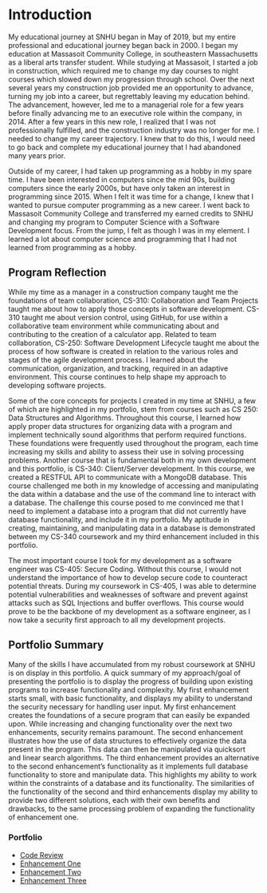 
# Introduction

My educational journey at SNHU began in May of 2019, but my entire professional and educational journey began back in 2000. I began my education at Massasoit Community College, in southeastern Massachusetts as a liberal arts transfer student. While studying at Massasoit, I started a job in construction, which required me to change my day courses to night courses which slowed down my progression through school. Over the next several years my construction job provided me an opportunity to advance, turning my job into a career, but regrettably leaving my education behind. The advancement, however, led me to a managerial role for a few years before finally advancing me to an executive role within the company, in 2014. After a few years in this new role, I realized that I was not professionally fulfilled, and the construction industry was no longer for me. I needed to change my career trajectory. I knew that to do this, I would need to go back and complete my educational journey that I had abandoned many years prior.

Outside of my career, I had taken up programming as a hobby in my spare time. I have been interested in computers since the mid 90s, building computers since the early 2000s, but have only taken an interest in programming since 2015. When I felt it was time for a change, I knew that I wanted to pursue computer programming as a new career. I went back to Massasoit Community College and transferred my earned credits to SNHU and changing my program to Computer Science with a Software Development focus. From the jump, I felt as though I was in my element. I learned a lot about computer science and programming that I had not learned from programming as a hobby. 

## Program Reflection
While my time as a manager in a construction company taught me the foundations of team collaboration, CS-310: Collaboration and Team Projects taught me about how to apply those concepts in software development. CS-310 taught me about version control, using GitHub, for use within a collaborative team environment while communicating about and contributing to the creation of a calculator app. Related to team collaboration, CS-250: Software Development Lifecycle taught me about the process of how software is created in relation to the various roles and stages of the agile development process. I learned about the communication, organization, and tracking, required in an adaptive environment. This course continues to help shape my approach to developing software projects. 

Some of the core concepts for projects I created in my time at SNHU, a few of which are highlighted in my portfolio, stem from courses such as CS 250: Data Structures and Algorithms. Throughout this course, I learned how apply proper data structures for organizing data with a program and implement technically sound algorithms that perform required functions. These foundations were frequently used throughout the program, each time increasing my skills and ability to assess their use in solving processing problems. Another course that is fundamental both in my own development and this portfolio, is CS-340: Client/Server development. In this course, we created a RESTFUL API to communicate with a MongoDB database. This course challenged me both in my knowledge of accessing and manipulating the data within a database and the use of the command line to interact with a database. The challenge this course posed to me convinced me that I need to implement a database into a program that did not currently have database functionality, and include it in my portfolio. My aptitude in creating, maintaining, and manipulating data in a database is demonstrated between my CS-340 coursework and my third enhancement included in this portfolio.

The most important course I took for my development as a software engineer was CS-405: Secure Coding. Without this course, I would not understand the importance of how to develop secure code to counteract potential threats. During my coursework in CS-405, I was able to determine potential vulnerabilities and weaknesses of software and prevent against attacks such as SQL Injections and buffer overflows. This course would prove to be the backbone of my development as a software engineer, as I now take a security first approach to all my development projects.

## Portfolio Summary
Many of the skills I have accumulated from my robust coursework at SNHU is on display in this portfolio. A quick summary of my approach/goal of presenting the portfolio is to display the progress of building upon existing programs to increase functionality and complexity. My first enhancement starts small, with basic functionality, and displays my ability to understand the security necessary for handling user input. My first enhancement creates the foundations of a secure program that can easily be expanded upon. While increasing and changing functionality over the next two enhancements, security remains paramount. The second enhancement illustrates how the use of data structures to effectively organize the data present in the program. This data can then be manipulated via quicksort and linear search algorithms. The third enhancement provides an alternative to the second enhancement’s functionality as it implements full database functionality to store and manipulate data. This highlights my ability to work within the constraints of a database and its functionality. The similarities of the functionality of the second and third enhancements display my ability to provide two different solutions, each with their own benefits and drawbacks, to the same processing problem of expanding the functionality of enhancement one.



### Portfolio
- [Code Review](https://gregmacdev.github.io/enhancement%20plan%20code%20review.html)
- [Enhancement One](https://gregmacdev.github.io/enhancementOne.html)
- [Enhancement Two](https://gregmacdev.github.io/enhancementTwo.html)
- [Enhancement Three](https://gregmacdev.github.io/enhancementThree.html)
